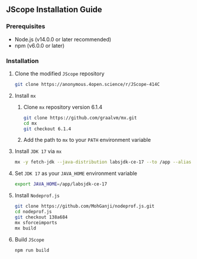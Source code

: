 ## JScope Installation Guide

### Prerequisites

- Node.js (v14.0.0 or later recommended)
- npm (v6.0.0 or later)

### Installation

1. Clone the modified `JScope` repository

    ```bash
    git clone https://anonymous.4open.science/r/JScope-414C
    ```

2. Install `mx`

    1. Clone `mx` repository version 6.1.4

        ```bash
        git clone https://github.com/graalvm/mx.git
        cd mx
        git checkout 6.1.4
        ```

    2. Add the path to `mx` to your `PATH` environment variable

3. Install `JDK 17` via `mx`

    ```bash
    mx -y fetch-jdk --java-distribution labsjdk-ce-17 --to /app --alias labsjdk-ce-17
    ```

4. Set `JDK 17` as your `JAVA_HOME` environment variable

    ```bash
    export JAVA_HOME=/app/labsjdk-ce-17
    ```

5. Install `Nodeprof.js`

    ```bash
    git clone https://github.com/MohGanji/nodeprof.js.git
    cd nodeprof.js
    git checkout 138a684
    mx sforceimports
    mx build
    ```

6. Build `JScope`
    ```bash
    npm run build
    ```

